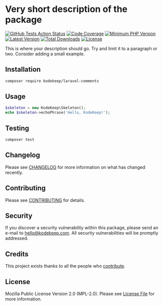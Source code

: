 # Very short description of the package

[![GitHub Tests Action Status](https://img.shields.io/github/workflow/status/kodekeep/laravel-comments/run-tests?label=tests)](https://github.com/kodekeep/laravel-comments/actions?query=workflow%3Arun-tests+branch%3Amaster)
[![Code Coverage](https://badgen.now.sh/codecov/c/github/kodekeep/laravel-comments)](https://codecov.io/gh/kodekeep/laravel-comments)
[![Minimum PHP Version](https://badgen.net/packagist/php/kodekeep/laravel-comments)](https://packagist.org/packages/kodekeep/laravel-comments)
[![Latest Version](https://badgen.net/packagist/v/kodekeep/laravel-comments)](https://packagist.org/packages/kodekeep/laravel-comments)
[![Total Downloads](https://badgen.net/packagist/dt/kodekeep/laravel-comments)](https://packagist.org/packages/kodekeep/laravel-comments)
[![License](https://badgen.net/packagist/license/kodekeep/laravel-comments)](https://packagist.org/packages/kodekeep/laravel-comments)

This is where your description should go. Try and limit it to a paragraph or two. Consider adding a small example.

## Installation

```bash
composer require kodekeep/laravel-comments
```

## Usage

``` php
$skeleton = new KodeKeep\Skeleton();
echo $skeleton->echoPhrase('Hello, KodeKeep!');
```

## Testing

``` bash
composer test
```

## Changelog

Please see [CHANGELOG](CHANGELOG.md) for more information on what has changed recently.

## Contributing

Please see [CONTRIBUTING](CONTRIBUTING.md) for details.

## Security

If you discover a security vulnerability within this package, please send an e-mail to hello@kodekeep.com. All security vulnerabilities will be promptly addressed.

## Credits

This project exists thanks to all the people who [contribute](../../contributors).

## License

Mozilla Public License Version 2.0 (MPL-2.0). Please see [License File](LICENSE.md) for more information.
